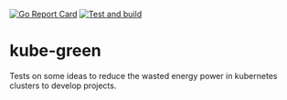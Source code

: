[![Go Report Card][go-report-svg]](go-report-card) [![Test and build][test-and-build-svg]](test-and-build)

# kube-green

Tests on some ideas to reduce the wasted energy power in kubernetes clusters to develop projects.


[go-report-svg]: https://goreportcard.com/badge/github.com/davidebianchi/kube-green
[go-report-card]: https://goreportcard.com/report/github.com/davidebianchi/kube-green
[test-and-build-svg]: https://github.com/davidebianchi/kube-green/actions/workflows/test.yml/badge.svg
[test-and-build]: https://github.com/davidebianchi/kube-green/actions/workflows/test.yml
